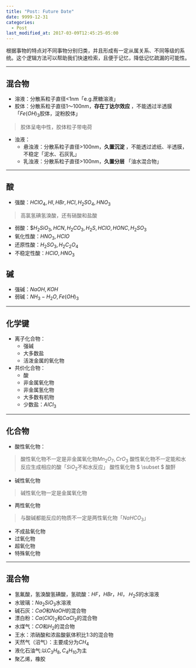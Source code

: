 ```yaml
---
title: "Post: Future Date"
date: 9999-12-31
categories:
  - Post
last_modified_at: 2017-03-09T12:45:25-05:00
---
```


根据事物的特点对不同事物分别归类，并且形成有一定从属关系、不同等级的系统。这个逻辑方法可以帮助我们快速检索，且便于记忆，降低记忆疏漏的可能性。

***

## 混合物

* 溶液：分散系粒子直径<1nm「e.g.蔗糖溶液」
* 胶体：分散系粒子直径1～100nm，**存在丁达尔效应**  ，不能透过半透膜「$Fe(OH)_3$胶体，淀粉胶体」
>胶体呈电中性，胶体粒子带电荷
* 浊液：
    * 悬浊液：分散系粒子直径>100nm，**久置沉淀** ，不能透过滤纸、半透膜，不稳定「泥水、石灰乳」
    * 乳浊液：分散系粒子直径>100nm，**久置分层** 「油水混合物」

***

## 酸
* 强酸：$HClO_4,HI,HBr,HCl,H_2SO_4,HNO_3$
> 高氯氢碘氢溴酸，还有硝酸和盐酸
* 弱酸：$$H_2SiO_3,HCN,H_2CO_3,H_2S,HClO,HONC,H_2SO_3$
* 氧化性酸：$HNO_3,HClO$
* 还原性酸：$H_2SO_3,H_2C_2O_4$
* 不稳定性酸：$HClO,HNO_3$

##  碱
* 强碱：$NaOH,KOH$
* 弱碱：$NH_3-H_2O,Fe(OH)_3$

***

## 化学键 
* 离子化合物：
    * 强碱
    * 大多数盐
    * 活泼金属的氧化物
* 共价化合物：
    * 酸
    * 非金属氧化物
    * 非金属氢化物
    * 大多数有机物
    * 少数盐：$AlCl_3$
*** 
## 化合物
* 酸性氧化物：
>  酸性氧化物不一定是非金属氧化物$Mn_2O_7,CrO_3$
>  酸性氧化物不一定能和水反应生成相应的酸「$SiO_2$不和水反应」
>  酸性氧化物 $ \subset $ 酸酐
* 碱性氧化物
> 碱性氧化物一定是金属氧化物
* 两性氧化物
>  与酸碱都能反应的物质不一定是两性氧化物「$NaHCO_3$」 
* 不成盐氧化物
* 过氧化物
* 超氧化物
* 特殊氧化物

***

## 混合物
* 氢氟酸，氢溴酸氢碘酸，氢硫酸：$HF，HBr，HI，Ｈ_2S$的水溶液
* 水玻璃：$Na_2SiO_3$水溶液
* 碱石灰：$CaO$和$NaOH$的混合物
* 漂白粉：$Ca(ClO)_2$和$CaCl_2$的混合物
* 水煤气：$CO$和$H_2$的混合物
* 王水：浓硝酸和浓盐酸氨体积比1:3的混合物
* 天然气（沼气）：主要成分为$CH_4$
* 液化石油气:以$C_3H_8,C_4H_{10}$为主
* 聚乙烯，橡胶
